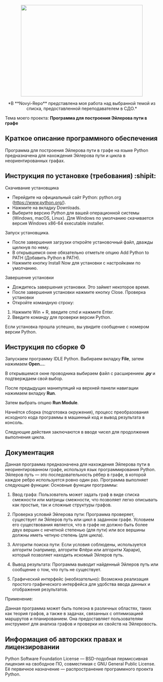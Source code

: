 <p align="center">
<img width="400" height="300" src="https://github.com/user-attachments/assets/adca1e1b-42cf-4210-a61d-e9785efedc7e">
</p>

<p align="center">
  *В **Novyi-Repo** представлена моя работа над выбранной темой из списка, предоставленной переподавателем в СДО.* 
</p>

Тема моего проекта: **Программа для построения Эйлерова пути в графе**

## Краткое описание программного обеспечения 
Программа для построения Эйлерова пути в графе на языке Python предназначена для нахождения Эйлерова пути и цикла в неориентированных графах.

## Инструкция по установке (требования) :shipit:
Скачивание установщика
- Перейдите на официальный сайт Python: python.org (https://www.python.org/).
- Нажмите на вкладку Downloads.
- Выберите версию Python для вашей операционной системы (Windows, macOS, Linux). Для Windows по умолчанию скачивается версия Windows x86-64 executable installer.

Запуск установщика.
- После завершения загрузки откройте установочный файл, дважды щелкнув по нему.
- В открывшемся окне обязательно отметьте опцию Add Python to PATH (Добавить Python в PATH).
- Нажмите кнопку Install Now для установки с настройками по умолчанию.

Завершение установки
- Дождитесь завершения установки. Это займет некоторое время.
- После завершения установки нажмите кнопку Close. Проверка установки
- Откройте командную строку:
 1) Нажмите Win + R, введите cmd и нажмите Enter.
 2) Введите команду для проверки версии Python.

Если установка прошла успешно, вы увидите сообщение с номером версии Python.

## Инструкция по сборке ⚙️
Запускаем программу IDLE Python. Выбираем вкладку **File**, затем нажимаем **Open...**.

В открывшемся окне проводника выбираем файл с расширением ***.py*** и подтверждаем свой выбор.

После предыдущих манипуляций на верхней панели навигации нажимаем вкладку **Run**. 

Затем выбрать опцию **Run Module**.

Начнётся сборка (подготовка окружения), процесс преобразования исходного кода программы в машинный код и вывод результата в консоль. 

Следующие действия заключаются в вводе чисел для продолжения выполнения цикла.

## Документация
Данная программа предназначена для нахождения Эйлерова пути в неориентированном графе, используя язык программирования Python. 
Эйлеров путь — это последовательность рёбер в графе, в которой каждое ребро используется ровно один раз. 
Программа выполняет следующие функции:
Основные функции программы:
1. Ввод графа: Пользователь может задать граф в виде списка смежности или матрицы смежности, что позволяет легко описывать как простые, так и сложные структуры графов.

2. Проверка условий Эйлерова пути: Программа проверяет, существует ли Эйлеров путь или цикл в заданном графе.
   Условием его существования является, что в графе не должно быть более двух вершин с нечетной степенью (для пути) или все вершины должны иметь четную степень (для цикла).

4. Алгоритм поиска пути: Если условия соблюдены, используется алгоритм (например, алгоритм Флёри или алгоритм Харари), который позволяет находить искомый Эйлеров путь. 

5. Вывод результата: Программа выводит найденный Эйлеров путь или сообщение о том, что путь не существует.

6. Графический интерфейс (необязательно): Возможна реализация простого графического интерфейса для удобства ввода данных и отображения результатов.

Применение:

Данная программа может быть полезна в различных областях, таких как теория графов, а также в задачах, связанных с оптимизацией маршрутов и планированием. Она предоставляет пользователям инструмент для анализа графов и проверки их свойств на Эйлеровость. 

##  Информация об авторских правах и лицензировании
Python Software Foundation License — BSD-подобная пермиссивная лицензия на свободное ПО, совместимая с GNU General Public License. 
Её первичное назначение — распространение программного проекта Python.
